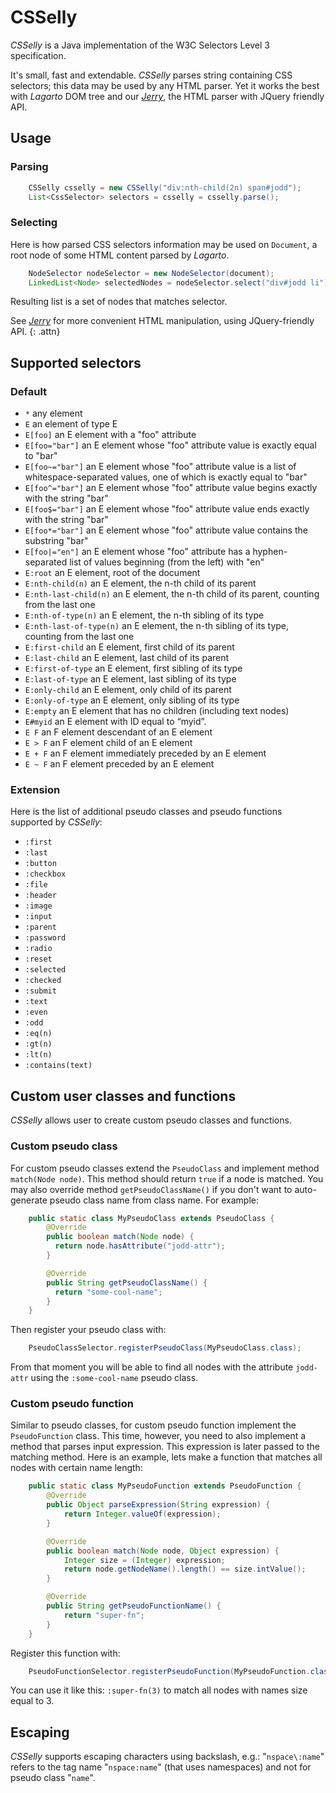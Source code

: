 # CSSelly

*CSSelly* is a Java implementation of the W3C Selectors Level 3
specification.

It's small, fast and extendable. *CSSelly* parses string containing CSS
selectors; this data may be used by any HTML parser. Yet it works the
best with *Lagarto* DOM tree and our [*Jerry*](/doc/jerry/index.html),
the HTML parser with JQuery friendly API.

## Usage

### Parsing

~~~~~ java
    CSSelly csselly = new CSSelly("div:nth-child(2n) span#jodd");
    List<CssSelector> selectors = csselly = csselly.parse();
~~~~~

### Selecting

Here is how parsed CSS selectors information may be used on `Document`,
a root node of some HTML content parsed by *Lagarto*.

~~~~~ java
    NodeSelector nodeSelector = new NodeSelector(document);
    LinkedList<Node> selectedNodes = nodeSelector.select("div#jodd li");
~~~~~

Resulting list is a set of nodes that matches selector.

See [*Jerry*](/doc/jerry/index.html) for more convenient HTML
manipulation, using JQuery-friendly API.
{: .attn}

## Supported selectors

### Default

* `*` any element
* `E` an element of type E
* `E[foo]` an E element with a "foo" attribute
* `E[foo="bar"]` an E element whose "foo" attribute value is
  exactly equal to "bar"
* `E[foo~="bar"]` an E element whose "foo" attribute value is
  a list of whitespace-separated values, one of which is exactly equal
  to "bar"
* `E[foo^="bar"]` an E element whose "foo" attribute value
  begins exactly with the string "bar"
* `E[foo$="bar"]` an E element whose "foo" attribute value
  ends exactly with the string "bar"
* `E[foo*="bar"]` an E element whose "foo" attribute value
  contains the substring "bar"
* `E[foo|="en"]` an E element whose "foo" attribute has a
  hyphen-separated list of values beginning (from the left) with
  "en"
* `E:root` an E element, root of the document
* `E:nth-child(n)` an E element, the n-th child of its parent
* `E:nth-last-child(n)` an E element, the n-th child of its parent,
  counting from the last one
* `E:nth-of-type(n)` an E element, the n-th sibling of its type
* `E:nth-last-of-type(n)` an E element, the n-th sibling of its type,
  counting from the last one
* `E:first-child` an E element, first child of its parent
* `E:last-child` an E element, last child of its parent
* `E:first-of-type` an E element, first sibling of its type
* `E:last-of-type` an E element, last sibling of its type
* `E:only-child` an E element, only child of its parent
* `E:only-of-type` an E element, only sibling of its type
* `E:empty` an E element that has no children (including text nodes)
* `E#myid` an E element with ID equal to “myid”.
* `E F` an F element descendant of an E element
* `E > F` an F element child of an E element
* `E + F` an F element immediately preceded by an E element
* `E ~ F` an F element preceded by an E element

### Extension

Here is the list of additional pseudo classes and pseudo functions
supported by *CSSelly*:

* `:first`
* `:last`
* `:button`
* `:checkbox`
* `:file`
* `:header`
* `:image`
* `:input`
* `:parent`
* `:password`
* `:radio`
* `:reset`
* `:selected`
* `:checked`
* `:submit`
* `:text`
* `:even`
* `:odd`
* `:eq(n)`
* `:gt(n)`
* `:lt(n)`
* `:contains(text)`

## Custom user classes and functions

*CSSelly* allows user to create custom pseudo classes and functions.

### Custom pseudo class

For custom pseudo classes extend the `PseudoClass` and implement method `match(Node node)`. This method should return `true` if a node is matched. You may also override method `getPseudoClassName()` if you don't want to auto-generate pseudo class name from class name. For example:

~~~~~ java
    public static class MyPseudoClass extends PseudoClass {
        @Override
        public boolean match(Node node) {
          return node.hasAttribute("jodd-attr");
        }

        @Override
        public String getPseudoClassName() {
          return "some-cool-name";
        }
    }
~~~~~

Then register your pseudo class with:

~~~~~ java
    PseudoClassSelector.registerPseudoClass(MyPseudoClass.class);
~~~~~

From that moment you will be able to find all nodes with the attribute `jodd-attr` using the `:some-cool-name` pseudo class.

### Custom pseudo function

Similar to pseudo classes, for custom pseudo function implement the `PseudoFunction` class. This time, however, you need to also implement a method
that parses input expression. This expression is later passed to the matching method. Here is an example, lets make a function that matches all nodes with certain name length:

~~~~~ java
    public static class MyPseudoFunction extends PseudoFunction {
        @Override
        public Object parseExpression(String expression) {
            return Integer.valueOf(expression);
        }

        @Override
        public boolean match(Node node, Object expression) {
            Integer size = (Integer) expression;
            return node.getNodeName().length() == size.intValue();
        }

        @Override
        public String getPseudoFunctionName() {
            return "super-fn";
        }
    }
~~~~~

Register this function with:

~~~~~ java
    PseudoFunctionSelector.registerPseudoFunction(MyPseudoFunction.class);
~~~~~

You can use it like this: `:super-fn(3)` to match all nodes with names size equal to 3.

## Escaping

*CSSelly* supports escaping characters using backslash, e.g.: "`nspace\:name`" refers to the tag name
"`nspace:name`" (that uses namespaces) and not for pseudo class "`name`".

